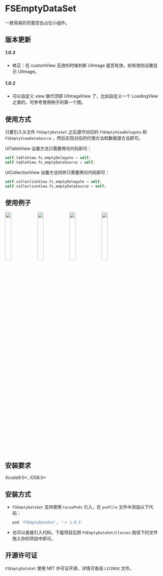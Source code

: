 # FSEmptyDataSet
一款简易的页面空白占位小组件。

## 版本更新
##### 1.0.3
* 修正：在 customView 无效的时候判断 UIImage 是否有效，如有效则设置显示 UIImage。

##### 1.0.2
* 可以自定义 view 替代顶部 UIImageView 了，比如自定义一个 LoadingView 之类的，可参考使用例子的第一个图。

## 使用方式

只要引入头文件 `FSEmptyDataSet` 之后遵守对应的 `FSEmptyViewDelegate` 和 ` FSEmptyViewDataSource` ，然后实现对应的代理方法和数据源方法即可。

UITableView 设置方法只需要两句代码即可：

```objective-c
self.tableView.fs_emptyDelegate = self;
self.tableView.fs_emptyDataSource = self;
```

UICollectionView 设置方法同样只需要两句代码即可：

```objective-c
self.collectionView.fs_emptyDelegate = self;
self.collectionView.fs_emptyDataSource = self;
```



## 使用例子

<img src="https://i.loli.net/2018/11/04/5bdeb7f8e6931.gif" width=20%/> <img src="https://i.loli.net/2018/11/04/5bdea55d3e883.png" width="20%"/> <img src="https://i.loli.net/2018/11/04/5bdea55ee502d.png" width="20%"/> <img src="https://i.loli.net/2018/11/04/5bdea55d3e924.png" width="20%"/>

## 安装要求

Xcode9.0+, iOS8.0+

## 安装方式

* `FSEmptyDataSet` 支持使用 `CocoaPods` 引入，在 `podfile` 文件中添加以下代码：

    ```ruby
    pod 'FSEmptyDataSet', '~> 1.0.3'
    ```

* 也可以直接引入代码，下载项目后把 `FSEmptyDataSet/Classes` 路径下的文件拖入你的项目中即可。

## 开源许可证

`FSEmptyDataSet` 使用 MIT 许可证开源，详情可查阅 `LICENSE` 文件。


